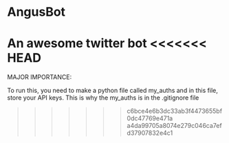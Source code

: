 # AngusBot
An awesome twitter bot
<<<<<<< HEAD
=======

MAJOR IMPORTANCE:

To run this, you need to make a python file called my_auths
and in this file, store your API keys. This is why the my_auths is in the .gitignore file


>>>>>>> c6bce4e6b3dc33ab3f4473655bf0dc47769e471a
>>>>>>> a4da99705a8074e279c046ca7efd37907832e4c1

